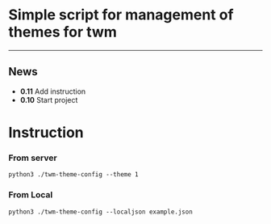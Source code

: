 # **Simple script for management of themes for twm**
---
## **News**
* **0.11**  Add instruction
* **0.10**  Start project

# **Instruction**

### From server
```
python3 ./twm-theme-config --theme 1
```
### From Local
```
python3 ./twm-theme-config --localjson example.json
```
